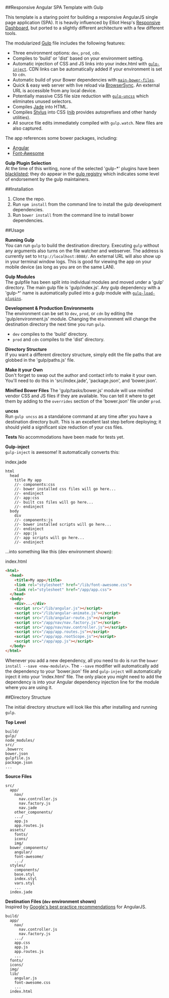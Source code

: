 ##Responsive Angular SPA Template with Gulp

This template is a staring point for building a responsive AngularJS single page application (SPA).  It is heavily influenced by Elliot Hesp's [Responsive Dashboard](https://github.com/Ehesp/Responsive-Dashboard), but ported to a slightly different architecture with a few different tools.

The modularized [Gulp](http://gulpjs.com/) file includes the following features:

* Three environment options: `dev`, `prod`, `cdn`.
* Compiles to 'build' or 'dist' based on your environment setting.
* Automatic injection of CSS and JS links into your index.html with [`gulp-inject`](https://www.npmjs.org/package/gulp-inject/).  CDN links can be automatically added if your environment is set to `cdn`.
* Automatic build of your Bower dependencies with [`main-bower-files`](https://www.npmjs.org/package/main-bower-files/).
* Quick & easy web server with live reload via [BrowserSync](http://www.browsersync.io/).  An external URL is accessible from any local device.
* Potentially massive CSS file size reduction with [`gulp-uncss`](https://www.npmjs.org/package/gulp-uncss/) which eliminates unused selectors.
* Compiles [Jade](http://jade-lang.com/) into HTML.
* Compiles [Stylus](http://learnboost.github.io/stylus/) into CSS ([nib](https://www.npmjs.org/package/nib) provides autoprefixes and other handy utilities).
* All source file edits immediately compiled with `gulp.watch`.  New files are also captured.

The app references some bower packages, including:

* [Angular](https://angularjs.org/)
* [Font-Awesome](http://fontawesome.io/)

**Gulp Plugin Selection**  
At the time of this writing, none of the selected 'gulp-*' plugins have been [blacklisted](https://github.com/gulpjs/plugins/blob/master/src/blackList.json); they do appear in the [gulp registry](http://gulpjs.com/plugins/) which indicates some level of endorsement by the gulp maintainers.

##Installation

1. Clone the repo.
2. Run `npm install` from the command line to install the gulp development dependencies.
3. Run `bower install` from the command line to install bower dependencies.

##Usage

**Running Gulp**  
You can run `gulp` to build the destination directory.  Executing `gulp` without any arguments also turns on the file watcher and webserver.  The address is currently set to `http://localhost:8088/`.  An external URL will also show up in your terminal window logs.  This is good for viewing the app on your mobile device (as long as you are on the same LAN).

**Gulp Modules**  
The gulpfile has been split into individual modules and moved under a 'gulp' directory.  The main gulp file is 'gulp/index.js'.  Any gulp dependency with a 'gulp-*' name is automatically pulled into a gulp module with [`gulp-load-plugins`](https://www.npmjs.org/package/gulp-load-plugins/).

**Development & Production Environments**  
The environment can be set to `dev`, `prod`, or `cdn` by editing the 'gulp/environment.js' module.  Changing the environment will change the destination directory the next time you run `gulp`.  

* `dev` compiles to the 'build' directory.
* `prod` and `cdn` compiles to the 'dist' directory.

**Directory Structure**  
If you want a different directory structure, simply edit the file paths that are globbed in the 'gulp/paths.js' file.

**Make it your Own**  
Don't forget to swap out the author and contact info to make it your own.  You'll need to do this in 'src/index.jade', 'package.json', and 'bower.json'.

**Minified Bower Files**
The 'gulp/tasks/bower.js' module will use minifed vendor CSS and JS files if they are available.  You can tell it where to get them by adding to the `overrides` section of the 'bower.json' file under `prod`.

**uncss**  
Run `gulp uncss` as a standalone command at any time after you have a destination directory built.  This is an excellent last step before deploying; it should yield a significant size reduction of your css files.

**Tests**
No accommodations have been made for tests yet.

**Gulp-inject**  
`gulp-inject` is awesome!  It automatically converts this:

index.jade
```jade
html
  head
    title My app
    //- components:css
    //- bower installed css files will go here...
    //- endinject
    //- app:css
    //- built css files will go here...
    //- endinject
  body
    div
    //- components:js
    //- bower installed scripts will go here...
    //- endinject
    //- app:js
    //- app scripts will go here...
    //- endinject
```

...into something like this (dev environment shown):

index.html
```html
<html>
  <head>
    <title>My app</title>
    <link rel="stylesheet" href="/lib/font-awesome.css">
    <link rel="stylesheet" href="/app/app.css">
  </head>
  <body>
    <div>...</div>
    <script src="/lib/angular.js"></script>
    <script src="/lib/angular-animate.js"></script>
    <script src="/lib/angular-route.js"></script>
    <script src="/app/nav/nav.factory.js"></script>
    <script src="/app/nav/nav.controller.js"></script>
    <script src="/app/app.routes.js"></script>
    <script src="/app/app.rootScope.js"></script>
    <script src="/app/app.js"></script>
  </body>
</html>
```
Whenever you add a new dependency, all you need to do is run the `bower install --save <new-module\>`.  The `--save` modifier will automatically add the dependency to your 'bower.json' file and  `gulp-inject` will automatically inject it into your 'index.html' file.  The only place you might need to add the dependency is into your Angular dependency injection line for the module where you are using it.

##Directory Structure

The initial directory structure will look like this after installing and running `gulp`.

**Top Level**  
```
build/
gulp/
node_modules/
src/
.bowerrc
bower.json
gulpfile.js
package.json
...
```

**Source Files**  
```
src/
  app/
    nav/
      nav.controller.js
      nav.factory.js
      nav.jade
    other_components/
    .../
    app.js
    app.routes.js
  assets/
    fonts/
    icons/
    img/
  bower_components/
    angular/
    font-awesome/
    .../
  styles/
    components/
    base.styl
    index.styl
    vars.styl
    ...
  index.jade
```

**Destination Files (`dev` environment shown)**  
Inspired by [Google's best practice recommendations](https://docs.google.com/document/d/1XXMvReO8-Awi1EZXAXS4PzDzdNvV6pGcuaF4Q9821Es/pub) for AngularJS.
```
build/
  app/
    nav/
      nav.controller.js
      nav.factory.js
    .../
    app.css
    app.js
    app.routes.js
    ...
  fonts/
  icons/
  img/
  lib/
    angular.js
    font-awesome.css
    ...
  index.html
```
